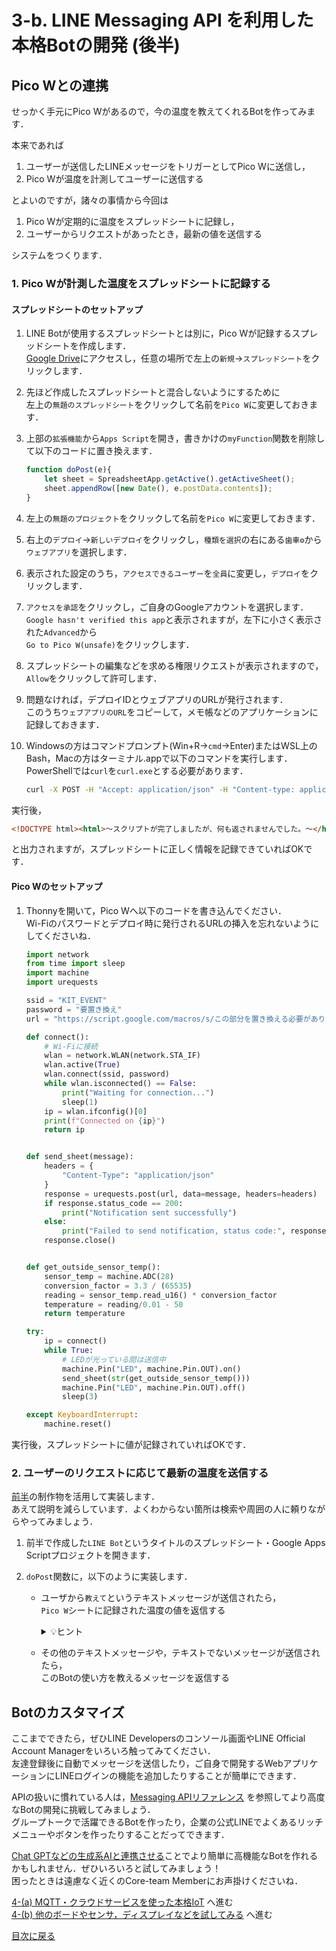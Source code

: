 # 3-b. LINE Messaging API を利用した本格Botの開発 (後半)

## Pico Wとの連携

せっかく手元にPico Wがあるので，今の温度を教えてくれるBotを作ってみます．

本来であれば

1. ユーザーが送信したLINEメッセージをトリガーとしてPico Wに送信し，
1. Pico Wが温度を計測してユーザーに送信する

とよいのですが，諸々の事情から今回は

1. Pico Wが定期的に温度をスプレッドシートに記録し，
1. ユーザーからリクエストがあったとき，最新の値を送信する

システムをつくります．

### 1. Pico Wが計測した温度をスプレッドシートに記録する

#### スプレッドシートのセットアップ

1. LINE Botが使用するスプレッドシートとは別に，Pico Wが記録するスプレッドシートを作成します．  
[Google Drive](https://drive.google.com/)にアクセスし，任意の場所で左上の`新規`→`スプレッドシート`をクリックします．

1. 先ほど作成したスプレッドシートと混合しないようにするために  
左上の`無題のスプレッドシート`をクリックして名前を`Pico W`に変更しておきます．

1. 上部の`拡張機能`から`Apps Script`を開き，書きかけの`myFunction`関数を削除して以下のコードに置き換えます．
    ```js
    function doPost(e){
        let sheet = SpreadsheetApp.getActive().getActiveSheet();
        sheet.appendRow([new Date(), e.postData.contents]);
    }
    ```

1. 左上の`無題のプロジェクト`をクリックして名前を`Pico W`に変更しておきます．

1. 右上の`デプロイ`→`新しいデプロイ`をクリックし，`種類を選択`の右にある`歯車⚙`から`ウェブアプリ`を選択します．

1. 表示された設定のうち，`アクセスできるユーザー`を`全員`に変更し，`デプロイ`をクリックします．

1. `アクセスを承認`をクリックし，ご自身のGoogleアカウントを選択します．  
`Google hasn't verified this app`と表示されますが，左下に小さく表示された`Advanced`から  
`Go to Pico W(unsafe)`をクリックします．

1. スプレッドシートの編集などを求める権限リクエストが表示されますので，`Allow`をクリックして許可します．

1. 問題なければ，デプロイIDとウェブアプリのURLが発行されます．  
このうち`ウェブアプリのURL`をコピーして，メモ帳などのアプリケーションに記録しておきます．

1. Windowsの方はコマンドプロンプト(Win+R→`cmd`→Enter)またはWSL上のBash，Macの方はターミナル.appで以下のコマンドを実行します．  
PowerShellでは`curl`を`curl.exe`とする必要があります．
    ```sh
    curl -X POST -H "Accept: application/json" -H "Content-type: application/json" -d "テストメッセージ" ウェブアプリのURL
    ```

実行後，
```html
<!DOCTYPE html><html>〜スクリプトが完了しましたが、何も返されませんでした。〜</html>
```
と出力されますが，スプレッドシートに正しく情報を記録できていればOKです．

#### Pico Wのセットアップ

1. Thonnyを開いて，Pico Wへ以下のコードを書き込んでください．  
Wi-Fiのパスワードとデプロイ時に発行されるURLの挿入を忘れないようにしてくださいね．

    ```python
    import network
    from time import sleep
    import machine
    import urequests

    ssid = "KIT_EVENT"
    password = "要置き換え"
    url = "https://script.google.com/macros/s/この部分を置き換える必要があります/exec"

    def connect():
        # Wi-Fiに接続
        wlan = network.WLAN(network.STA_IF)
        wlan.active(True)
        wlan.connect(ssid, password)
        while wlan.isconnected() == False:
            print("Waiting for connection...")
            sleep(1)
        ip = wlan.ifconfig()[0]
        print(f"Connected on {ip}")
        return ip


    def send_sheet(message):
        headers = {
            "Content-Type": "application/json"
        }
        response = urequests.post(url, data=message, headers=headers)
        if response.status_code == 200:
            print("Notification sent successfully")
        else:
            print("Failed to send notification, status code:", response.status_code)
        response.close()


    def get_outside_sensor_temp():
        sensor_temp = machine.ADC(28)
        conversion_factor = 3.3 / (65535)
        reading = sensor_temp.read_u16() * conversion_factor
        temperature = reading/0.01 - 50
        return temperature

    try:
        ip = connect()
        while True:
            # LEDが光っている間は送信中
            machine.Pin("LED", machine.Pin.OUT).on()
            send_sheet(str(get_outside_sensor_temp()))
            machine.Pin("LED", machine.Pin.OUT).off()
            sleep(3)

    except KeyboardInterrupt:
        machine.reset()
    ```

実行後，スプレッドシートに値が記録されていればOKです．

### 2. ユーザーのリクエストに応じて最新の温度を送信する

[前半](3-a-practical-bot.md)の制作物を活用して実装します．  
あえて説明を減らしています．よくわからない箇所は検索や周囲の人に頼りながらやってみましょう．

1. 前半で作成した`LINE Bot`というタイトルのスプレッドシート・Google Apps Scriptプロジェクトを開きます．

1. `doPost`関数に，以下のように実装します．
    - ユーザから`教えて`というテキストメッセージが送信されたら，  
    `Pico W`シートに記録された温度の値を返信する
        <details><summary>💡ヒント</summary>

        1. 予めPico WのシートからLINEシートの特定の位置に，スプレッドシートの[IMPORTRANGE関数](https://excel-ubara.com/spreadsheet1/spreadsheet051.html)を利用してデータを取り込んでおく  
        // GAS単体でも[実現できます](https://excel-ubara.com/apps_script1/GAS015.html)  

        2. `// TBD`の箇所に，上記関数で取り込んだセルの内容を送信する  
        参考：[Google Apps Script と LINEを使ったオウム返しBotの作成方法](https://note.com/haru_maki_ch/n/n18785eab4900)
        </details>

    - その他のテキストメッセージや，テキストでないメッセージが送信されたら，  
    このBotの使い方を教えるメッセージを返信する

## Botのカスタマイズ

ここまでできたら，ぜひLINE Developersのコンソール画面やLINE Official Account Managerをいろいろ触ってみてください．  
友達登録後に自動でメッセージを送信したり，ご自身で開発するWebアプリケーションにLINEログインの機能を追加したりすることが簡単にできます．  

APIの扱いに慣れている人は，[Messaging APIリファレンス](https://developers.line.biz/ja/reference/messaging-api/) を参照してより高度なBotの開発に挑戦してみましょう．  
グループトークで活躍できるBotを作ったり，企業の公式LINEでよくあるリッチメニューやボタンを作ったりすることだってできます．

[Chat GPTなどの生成系AIと連携させる](https://zenn.dev/robes/articles/c8dda8b42afab8)ことでより簡単に高機能なBotを作れるかもしれません．ぜひいろいろと試してみましょう！  
困ったときは遠慮なく近くのCore-team Memberにお声掛けくださいね．

[4-(a) MQTT・クラウドサービスを使った本格IoT](4-mqtt.md) へ進む  
[4-(b) 他のボードやセンサ，ディスプレイなどを試してみる](4-other.md) へ進む

[目次に戻る](README.md)